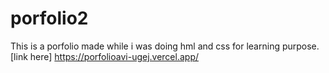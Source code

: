 # porfolio2
This is a porfolio made while i was doing hml and css for learning purpose.
[link here] https://porfolioavi-ugej.vercel.app/
